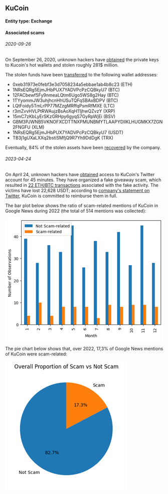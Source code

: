 ## KuCoin

#### Entity type: Exchange

#### Associated scams

###### 2020-09-26

On September 26, 2020, unknown hackers have [obtained](https://www.kucoin.com/ru/news/en-kucoin-security-incident-update) the private keys to Kucoin's hot wallets and stolen roughly 281$ million.  

The stolen funds have been [transferred](https://www.kucoin.com/ru/news/en-the-latest-updates-about-the-kucoin-security-incident) to the following wallet addresses:

- 0xeb31973e0febf3e3d7058234a5ebbae1ab4b8c23 (ETH)
- 1NRsEQRg5EjmJHbPUX7YADVPcPzCQBkyU7 (BTC)
- 12FACbewf5Fy9nmeaLQtm6Ugo5WS8g2Hay (BTC)
- 1TYyommJW3uhjhcnHhUSuTQFqSBAxBDPV (BTC)
- LQtFoidy5TmLrPP77MZzgMRffqPsmRfMXE (LTC)
- r3mZvvHVLPtRWAujzBsAoXqH11jhwQZvzY (XRP)
- 15mC7zKbLyErSKzGRHpy6gyqS7GyRpWjEi (BSV)
- GBM3PJWNB5VKNOFXCDTTNXPMUNBMYTLAAPYDIIKLHUGMKX7ZGN2FNGFU (XLM)
- 1NRsEQRg5EjmJHbPUX7YADVPcPzCQBkyU7 (USDT)
- TB3j1gUXaLXXq2bstiSMfjQ9R7Yh9DdDgK (TRX)

Eventually, 84% of the stolen assets have been [recovered](https://twitter.com/lyu_johnny/status/1326465021346373632?s=20) by the company.

###### 2023-04-24

On April 24, unknown hackers have [obtained](https://twitter.com/kucoincom/status/1650336619730436099?t=4qo2Gc_xjnhXkqLCOGYGqg&s=19) access to KuCoin's Twitter account for 45 minutes. They have organized a fake giveaway scam, which resulted in [22 ETH/BTC transactions](https://twitter.com/kucoincom/status/1650336624046411777) associated with the fake activity. The victims have lost 22,628 USDT; according to [company's statement on Twitter](https://twitter.com/kucoincom/status/1650336619730436099), KuCoin is committed to reimburse them in full. 

The bar plot below shows the ratio of scam-related mentions of KuCoin in Google News during 2022 (the total of 514 mentions was collected):

![plt1](https://raw.githubusercontent.com/netkachevhum/inctest/main/chart1.png)

The pie chart below shows that, over 2022, 17,3% of Google News mentions of KuCoin were scam-related:

![plt2](https://raw.githubusercontent.com/netkachevhum/inctest/main/chart2_fixed.png)
